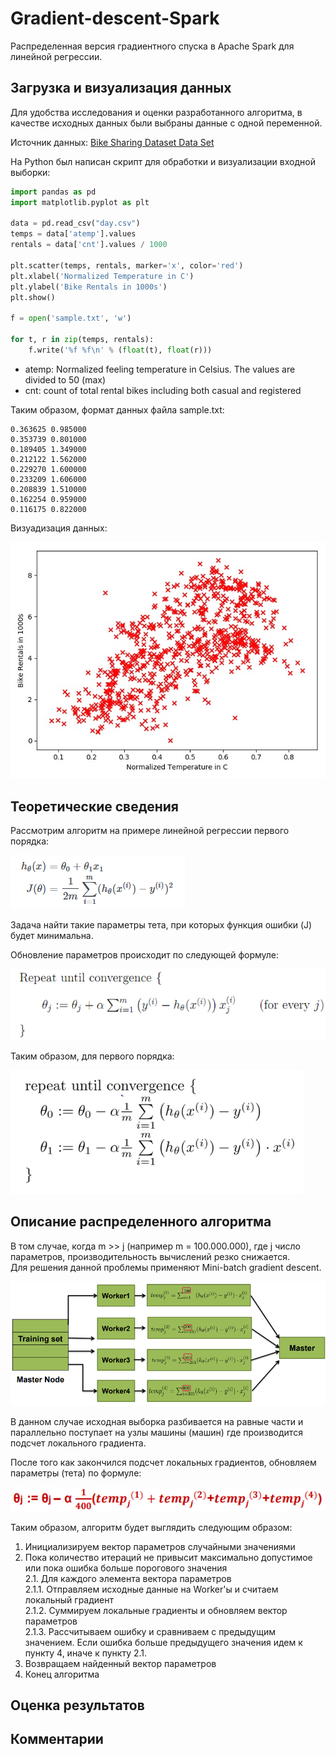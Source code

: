 # Gradient-descent-Spark

Распределенная версия градиентного спуска в Apache Spark для линейной регрессии.

## Загрузка и визуализация данных

Для удобства исследования и оценки разработанного алгоритма, в качестве исходных данных были выбраны данные с одной переменной.

Источник данных: [Bike Sharing Dataset Data Set](https://archive.ics.uci.edu/ml/datasets/Bike+Sharing+Dataset)

На Python был написан скрипт для обработки и визуализации входной выборки:


```python
import pandas as pd
import matplotlib.pyplot as plt

data = pd.read_csv("day.csv")
temps = data['atemp'].values
rentals = data['cnt'].values / 1000

plt.scatter(temps, rentals, marker='x', color='red')
plt.xlabel('Normalized Temperature in C')
plt.ylabel('Bike Rentals in 1000s')
plt.show()

f = open('sample.txt', 'w')

for t, r in zip(temps, rentals):
    f.write('%f %f\n' % (float(t), float(r)))
```

- atemp: Normalized feeling temperature in Celsius. The values are divided to 50 (max)
- cnt: count of total rental bikes including both casual and registered

Таким образом, формат данных файла sample.txt:
```       
0.363625 0.985000
0.353739 0.801000
0.189405 1.349000
0.212122 1.562000
0.229270 1.600000
0.233209 1.606000
0.208839 1.510000
0.162254 0.959000
0.116175 0.822000
```
Визуадизация данных:

![alt text](./data.jpg)

## Теоретические сведения

Рассмотрим алгоритм на примере линейной регрессии первого порядка:

![alt text](./formula_1.png)

Задача найти такие параметры тета, при которых функция ошибки (J) будет минимальна.

Обновление параметров происходит по следующей формуле:

![alt text](./formula_2.png)

Таким образом, для первого порядка:

![alt text](./formula_3.png)

## Описание распределенного алгоритма

В том случае, когда m >> j (например m = 100.000.000), где j число параметров, производительность вычислений резко снижается.  
Для решения данной проблемы применяют Mini-batch gradient descent.

![alt text](./formula_5.png)

В данном случае исходная выборка разбивается на равные части и параллельно поступает на узлы машины (машин) где производится подсчет локального градиента. 

После того как закончился подсчет локальных градиентов, обновляем параметры (тета) по формуле:

![alt text](./formula_6.png)

Таким образом, алгоритм будет выглядить следующим образом:  
1. Инициализируем вектор параметров случайными значениями  
2. Пока количество итераций не привысит максимально допустимое или пока ошибка больше порогового значения  
    2.1. Для каждого элемента вектора параметров  
        2.1.1. Отправляем исходные данные на Worker'ы и считаем локальный градиент  
        2.1.2. Суммируем локальные градиенты и обновляем вектор параметров  
        2.1.3. Рассчитываем ошибку и сравниваем с предыдущим значением. Если ошибка больше предыдущего значения идем к пункту 4, иначе к пункту 2.1.  
3. Возвращаем найденный вектор параметров  
4. Конец алгоритма  

## Оценка результатов

## Комментарии

